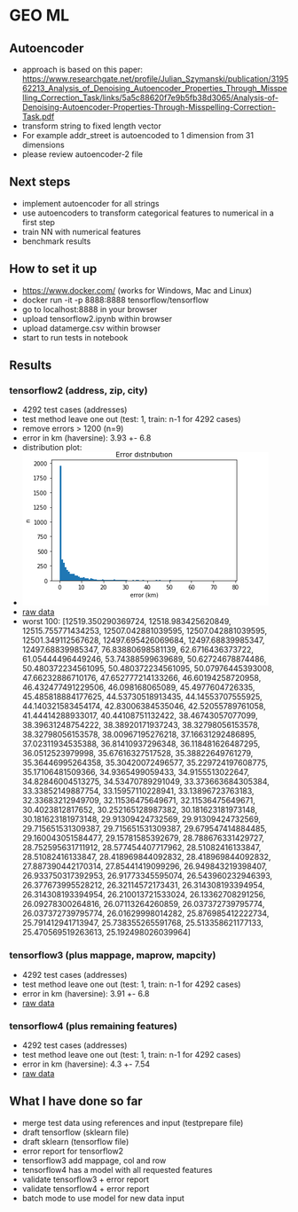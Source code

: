 # GEO ML

## Autoencoder
* approach is based on this paper: https://www.researchgate.net/profile/Julian_Szymanski/publication/319562213_Analysis_of_Denoising_Autoencoder_Properties_Through_Misspelling_Correction_Task/links/5a5c88620f7e9b5fb38d3065/Analysis-of-Denoising-Autoencoder-Properties-Through-Misspelling-Correction-Task.pdf
* transform string to fixed length vector
* For example addr_street is autoencoded to 1 dimension from 31 dimensions
* please review autoencoder-2 file

## Next steps
* implement autoencoder for all strings
* use autoencoders to transform categorical features to numerical in a first step
* train NN with numerical features
* benchmark results


## How to set it up
* https://www.docker.com/ (works for Windows, Mac and Linux)
* docker run -it -p 8888:8888 tensorflow/tensorflow
* go to localhost:8888 in your browser
* upload tensorflow2.ipynb within browser
* upload datamerge.csv within browser
* start to run tests in notebook

## Results
### tensorflow2 (address, zip, city)
* 4292 test cases (addresses)
* test method leave one out (test: 1, train: n-1 for 4292 cases)
* remove errors > 1200 (n=9)
* error in km (haversine): 3.93 +- 6.8
* distribution plot:
* ![](geo-ml-errors-tensorflow2.png)
* [raw data](errors.csv)
* worst 100: [12519.350290369724, 12518.983425620849, 12515.755771434253, 12507.042881039595, 12507.042881039595, 12501.349112567628, 12497.695426069684, 12497.68839985347, 12497.68839985347, 76.83880698581139, 62.6716436373722, 61.05444496449246, 53.74388599639689, 50.62724678874486, 50.480372234561095, 50.480372234561095, 50.07976445393008, 47.66232886710176, 47.652777214133266, 46.60194258720958, 46.432477491229506, 46.098168065089, 45.4977604726335, 45.485818884177625, 44.53730518913435, 44.14553707555925, 44.140321583454174, 42.83006384535046, 42.52055789761058, 41.44414288933017, 40.44108751132422, 38.46743057077099, 38.39631248754222, 38.38920171937243, 38.32798056153578, 38.32798056153578, 38.00967195276218, 37.16631292486895, 37.02311934535388, 36.81410937296348, 36.118481626487295, 36.0512523979998, 35.67616327517528, 35.38822649761279, 35.36446995264358, 35.30420072496577, 35.229724197608775, 35.17106481509366, 34.9365499059433, 34.9155513022647, 34.82846004513275, 34.53470789291049, 33.373663684305384, 33.33852149887754, 33.15957110228941, 33.13896723763183, 32.33683212949709, 32.11536475649671, 32.11536475649671, 30.4023812817652, 30.252165128987382, 30.181623181973148, 30.181623181973148, 29.91309424732569, 29.91309424732569, 29.715651531309387, 29.715651531309387, 29.679547414884485, 29.160043051584477, 29.15781585392679, 28.788676331429727, 28.752595631711912, 28.577454407717962, 28.51082416133847, 28.51082416133847, 28.418969844092832, 28.418969844092832, 27.887390442170314, 27.85441419099296, 26.949843219398407, 26.933750317392953, 26.91773345595074, 26.543960232946393, 26.377673995528212, 26.32114572173431, 26.314308193394954, 26.314308193394954, 26.210013721533024, 26.13362708291256, 26.09278300264816, 26.07113264260859, 26.037372739795774, 26.037372739795774, 26.01629998014282, 25.876985412222734, 25.791412941713947, 25.738355265591768, 25.513358621177133, 25.470569519263613, 25.192498026039964]

### tensorflow3 (plus mappage, maprow, mapcity)
* 4292 test cases (addresses)
* test method leave one out (test: 1, train: n-1 for 4292 cases)
* error in km (haversine): 3.91 +- 6.8
* [raw data](errors-tensorflow3.csv)

### tensorflow4 (plus remaining features)
* 4292 test cases (addresses)
* test method leave one out (test: 1, train: n-1 for 4292 cases)
* error in km (haversine): 4.3 +- 7.54
* [raw data](errors-tensorflow4.csv)




## What I have done so far

* merge test data using references and input (testprepare file)
* draft tensorflow (sklearn file)
* draft sklearn (tensorflow file)
* error report for tensorflow2
* tensorflow3 add mappage, col and row
* tensorflow4 has a model with all requested features
* validate tensorflow3 + error report
* validate tensorflow4 + error report
* batch mode to use model for new data input

